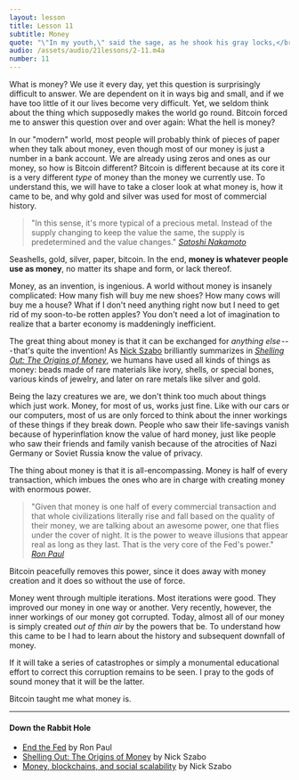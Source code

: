 ```yaml
---
layout: lesson
title: Lesson 11
subtitle: Money
quote: "\"In my youth,\" said the sage, as he shook his gray locks,</br> \"I kept all my limbs very supple,</br> By the use of this ointment, five shillings the box—</br> Allow me to sell you a couple.\"</br>"
audio: /assets/audio/21lessons/2-11.m4a
number: 11
---
```


What is money? We use it every day, yet this question is surprisingly
difficult to answer. We are dependent on it in ways big and small, and
if we have too little of it our lives become very difficult. Yet, we
seldom think about the thing which supposedly makes the world go round.
Bitcoin forced me to answer this question over and over again: What the
hell is money?

In our "modern" world, most people will probably think of pieces of
paper when they talk about money, even though most of our money is just
a number in a bank account. We are already using zeros and ones as our
money, so how is Bitcoin different? Bitcoin is different because at its
core it is a very different *type* of money than the money we currently
use. To understand this, we will have to take a closer look at what
money is, how it came to be, and why gold and silver was used for most
of commercial history.

> "In this sense, it's more typical of a precious metal. Instead of the
> supply changing to keep the value the same, the supply is
> predetermined and the value changes."
> <cite>[Satoshi Nakamoto]</cite>

Seashells, gold, silver, paper, bitcoin. In the end, **money is whatever
people use as money**, no matter its shape and form, or lack thereof.

Money, as an invention, is ingenious. A world without money is insanely
complicated: How many fish will buy me new shoes? How many cows will buy
me a house? What if I don't need anything right now but I need to get
rid of my soon-to-be rotten apples? You don't need a lot of imagination
to realize that a barter economy is maddeningly inefficient.

The great thing about money is that it can be exchanged for *anything
else* --- that's quite the invention! As [Nick Szabo] brilliantly
summarizes in *[Shelling Out: The Origins of Money]*, we humans have
used all kinds of things as money: beads made of rare materials like
ivory, shells, or special bones, various kinds of jewelry, and later on
rare metals like silver and gold.

Being the lazy creatures we are, we don't think too much about things
which just work. Money, for most of us, works just fine. Like with our
cars or our computers, most of us are only forced to think about the
inner workings of these things if they break down. People who saw their
life-savings vanish because of hyperinflation know the value of hard
money, just like people who saw their friends and family vanish because
of the atrocities of Nazi Germany or Soviet Russia know the value of
privacy.

The thing about money is that it is all-encompassing. Money is half of
every transaction, which imbues the ones who are in charge with creating
money with enormous power.

> "Given that money is one half of every commercial transaction and that
> whole civilizations literally rise and fall based on the quality of
> their money, we are talking about an awesome power, one that flies
> under the cover of night. It is the power to weave illusions that
> appear real as long as they last. That is the very core of the
> Fed's power."
> <cite>[Ron Paul]</cite>

Bitcoin peacefully removes this power, since it does away with money
creation and it does so without the use of force.

Money went through multiple iterations. Most iterations were good. They
improved our money in one way or another. Very recently, however, the
inner workings of our money got corrupted. Today, almost all of our
money is simply created *out of thin air* by the powers that be. To
understand how this came to be I had to learn about the history and
subsequent downfall of money.

If it will take a series of catastrophes or simply a monumental
educational effort to correct this corruption remains to be seen. I pray
to the gods of sound money that it will be the latter.

Bitcoin taught me what money is.

---

#### Down the Rabbit Hole

- [End the Fed][Ron Paul] by Ron Paul
- [Shelling Out: The Origins of Money] by Nick Szabo
- [Money, blockchains, and social scalability][social-scalability] by Nick Szabo

[Satoshi Nakamoto]: http://p2pfoundation.ning.com/xn/detail/2003008:Comment:9562
[Nick Szabo]: http://unenumerated.blogspot.com/
[Shelling Out: The Origins of Money]: https://nakamotoinstitute.org/shelling-out/
[Ron Paul]: http://endthefed.org/books/
[social-scalability]: https://unenumerated.blogspot.co.at/2017/02/money-blockchains-and-social-scalability.html

<!-- Wikipedia -->
[alice]: https://en.wikipedia.org/wiki/Alice%27s_Adventures_in_Wonderland
[carroll]: https://en.wikipedia.org/wiki/Lewis_Carroll
